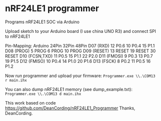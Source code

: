 nRF24LE1 programmer
===================

Programs nRF24LE1 SOC via Arduino

Upload sketch to your Arduino board (I use china UNO R3) and connect SPI to nRF24LE1

Pin-Mapping:
Arduino		24Pin		32Pin		48Pin
D07 (RXD)	12 P0.6		10 P0.4		15 P1.1
D08 (PROG)	 5 PROG		 6 PROG		10 PROG
D09 (RESET)	13 RESET	19 RESET	30 RESET
D10 (FCSN,TXD)	11 P0.5		15 P1.1		22 P2.0
D11 (FMOSI)	 9 P0.3		13 P0.7		19 P1.5
D12 (FMISO)	10 P0.4		14 P1.0		20 P1.6
D13 (FSCK)	 8 P0.2		11 P0.5 	16 P1.2


Now run programmer and upload your firmware:
```Programmer.exe \\.\COM13 r main.ihx```

You can also dump nRF24LE1 memory (see dump_example.txt):
```Programmer.exe \\.\COM13 d main.ihx```


This work based on code https://github.com/DeanCording/nRF24LE1_Programmer
Thanks, DeanCording.
